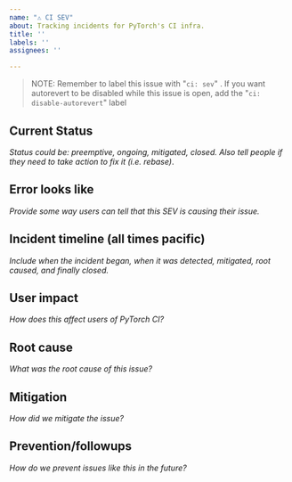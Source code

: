 ```yaml
---
name: "⚠️ CI SEV"
about: Tracking incidents for PyTorch's CI infra.
title: ''
labels: ''
assignees: ''

---
```


> NOTE: Remember to label this issue with "`ci: sev`"
>.      If you want autorevert to be disabled while this issue is open, add the "`ci: disable-autorevert`" label

 <!-- Add the `merge blocking` label to this PR to prevent PRs from being merged while this issue is open -->

## Current Status
*Status could be: preemptive, ongoing, mitigated, closed. Also tell people if they need to take action to fix it (i.e. rebase)*.

## Error looks like
*Provide some way users can tell that this SEV is causing their issue.*

## Incident timeline (all times pacific)
*Include when the incident began, when it was detected, mitigated, root caused, and finally closed.*

## User impact
*How does this affect users of PyTorch CI?*

## Root cause
*What was the root cause of this issue?*

## Mitigation
*How did we mitigate the issue?*

## Prevention/followups
*How do we prevent issues like this in the future?*
